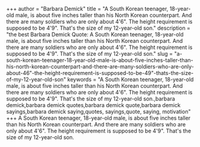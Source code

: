 +++
author = "Barbara Demick"
title = "A South Korean teenager, 18-year-old male, is about five inches taller than his North Korean counterpart. And there are many soldiers who are only about 4'6". The height requirement is supposed to be 4'9". That's the size of my 12-year-old son."
description = "the best Barbara Demick Quote: A South Korean teenager, 18-year-old male, is about five inches taller than his North Korean counterpart. And there are many soldiers who are only about 4'6". The height requirement is supposed to be 4'9". That's the size of my 12-year-old son."
slug = "a-south-korean-teenager-18-year-old-male-is-about-five-inches-taller-than-his-north-korean-counterpart-and-there-are-many-soldiers-who-are-only-about-46"-the-height-requirement-is-supposed-to-be-49"-thats-the-size-of-my-12-year-old-son"
keywords = "A South Korean teenager, 18-year-old male, is about five inches taller than his North Korean counterpart. And there are many soldiers who are only about 4'6". The height requirement is supposed to be 4'9". That's the size of my 12-year-old son.,barbara demick,barbara demick quotes,barbara demick quote,barbara demick sayings,barbara demick saying,quotes, sayings,quote, saying, motivation"
+++
A South Korean teenager, 18-year-old male, is about five inches taller than his North Korean counterpart. And there are many soldiers who are only about 4'6". The height requirement is supposed to be 4'9". That's the size of my 12-year-old son.
